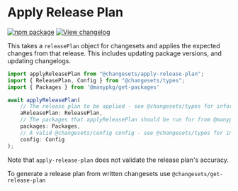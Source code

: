 # Apply Release Plan

[![npm package](https://img.shields.io/npm/v/@changesets/apply-release-plan.svg)](https://npmjs.com/package/@changesets/apply-release-plan)
[![View changelog](https://img.shields.io/badge/Explore%20Changelog-brightgreen)](./CHANGELOG.md)

This takes a `releasePlan` object for changesets and applies the expected changes from that
release. This includes updating package versions, and updating changelogs.

```ts
import applyReleasePlan from "@changesets/apply-release-plan";
import { ReleasePlan, Config } from "@changesets/types";
import { Packages } from '@manypkg/get-packages'

await applyReleasePlan(
    // The release plan to be applied - see @changesets/types for information about its shape
    aReleasePlan: ReleasePlan,
    // The packages that applyReleasePlan should be run for from @manypkg/get-packages
    packages: Packages,
    // A valid @changesets/config config - see @changesets/types for information about its shape
    config: Config
);
```

Note that `apply-release-plan` does not validate the release plan's accuracy.

To generate a release plan from written changesets use `@changesets/get-release-plan`
